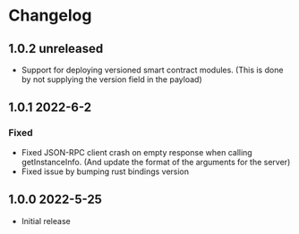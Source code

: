 # Changelog

## 1.0.2 unreleased

- Support for deploying versioned smart contract modules. (This is done by not supplying the version field in the payload)

## 1.0.1 2022-6-2

### Fixed

-   Fixed JSON-RPC client crash on empty response when calling getInstanceInfo.
    (And update the format of the arguments  for the server)
-   Fixed issue by bumping rust bindings version

## 1.0.0 2022-5-25

-   Initial release
